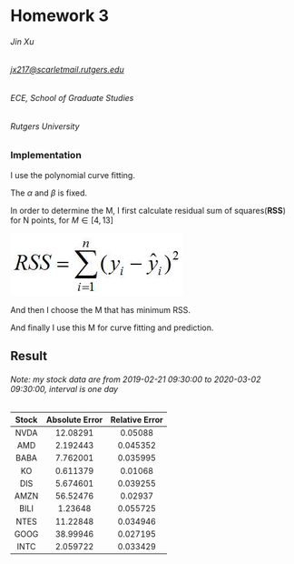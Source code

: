 # Homework 3

###### Jin Xu

###### jx217@scarletmail.rutgers.edu

###### ECE, School of  Graduate Studies

###### Rutgers University

### Implementation

I use the polynomial curve fitting.

The $\alpha$ and $\beta$ is fixed.

In order to determine the M, I first calculate residual sum of squares(**RSS**) for N points, for $M \in [4,13]$

![b999a9014c086e064643b39f09087bf40bd1cb7f.jpg (b999a9014c086e064643b39f09087bf40bd1cb7f.jpg)](b999a9014c086e064643b39f09087bf40bd1cb7f.jpg)

And then I choose the M that has minimum RSS.

And finally I use this M for curve fitting and prediction.

## Result

###### Note: my stock data are from 2019-02-21 09:30:00 to 2020-03-02 09:30:00, interval is one day

| Stock | Absolute Error | Relative Error |
| :---: | :------------: | :------------: |
| NVDA  |    12.08291    |    0.05088     |
|  AMD  |    2.192443    |    0.045352    |
| BABA  |    7.762001    |    0.035995    |
|  KO   |    0.611379    |    0.01068     |
|  DIS  |    5.674601    |    0.039255    |
| AMZN  |    56.52476    |    0.02937     |
| BILI  |    1.23648     |    0.055725    |
| NTES  |    11.22848    |    0.034946    |
| GOOG  |    38.99946    |    0.027195    |
| INTC  |    2.059722    |    0.033429    |





